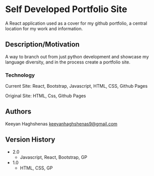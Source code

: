 # Self Developed Portfolio Site

A React application used as a cover for my github portfolio, a central location for my work and information. 

## Description/Motivation

A way to branch out from just python development and showcase my language diversity, and in the process create a portfolio site.

### Technology

Current Site:
  React, Bootstrap, Javascript, HTML, CSS, Github Pages

Original Site:
  HTML, Css, Github Pages
  
## Authors

Keeyan Haghshenas
keeyanhaghshenas9@gmail.com

## Version History

* 2.0
    * Javascript, React, Bootstrap, GP
* 1.0
    * HTML, CSS, GP

